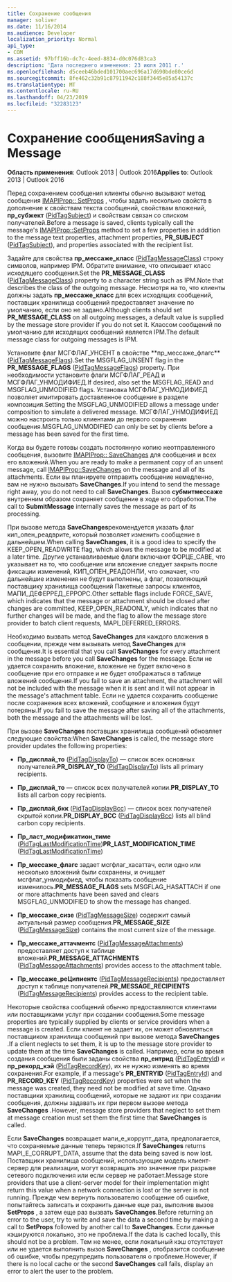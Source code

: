 ```yaml
---
title: Сохранение сообщения
manager: soliver
ms.date: 11/16/2014
ms.audience: Developer
localization_priority: Normal
api_type:
- COM
ms.assetid: 97bff16b-dc7c-4eed-8834-d0c076d83ca3
description: 'Дата последнего изменения: 23 июля 2011 г.'
ms.openlocfilehash: d5ceeb46bded101700aec696a17d690bde80ce6d
ms.sourcegitcommit: 8fe462c32b91c87911942c188f3445e85a54137c
ms.translationtype: MT
ms.contentlocale: ru-RU
ms.lasthandoff: 04/23/2019
ms.locfileid: "32283123"
---
```

# <a name="saving-a-message"></a><span data-ttu-id="e56bd-103">Сохранение сообщения</span><span class="sxs-lookup"><span data-stu-id="e56bd-103">Saving a Message</span></span>

  
  
<span data-ttu-id="e56bd-104">**Область применения**: Outlook 2013 | Outlook 2016</span><span class="sxs-lookup"><span data-stu-id="e56bd-104">**Applies to**: Outlook 2013 | Outlook 2016</span></span> 
  
<span data-ttu-id="e56bd-105">Перед сохранением сообщения клиенты обычно вызывают метод сообщения [IMAPIProp:: SetProps](imapiprop-setprops.md) , чтобы задать несколько свойств в дополнение к свойствам текста сообщений, свойствам вложений, **пр_субжект** ([PidTagSubject](pidtagsubject-canonical-property.md)) и свойствам связан со списком получателей.</span><span class="sxs-lookup"><span data-stu-id="e56bd-105">Before a message is saved, clients typically call the message's [IMAPIProp::SetProps](imapiprop-setprops.md) method to set a few properties in addition to the message text properties, attachment properties, **PR_SUBJECT** ([PidTagSubject](pidtagsubject-canonical-property.md)), and properties associated with the recipient list.</span></span>
  
<span data-ttu-id="e56bd-106">Задайте для свойства **пр_мессаже_класс** ([PidTagMessageClass](pidtagmessageclass-canonical-property.md)) строку символов, например IPM. Обратите внимание, что описывает класс исходящего сообщения.</span><span class="sxs-lookup"><span data-stu-id="e56bd-106">Set the **PR_MESSAGE_CLASS** ([PidTagMessageClass](pidtagmessageclass-canonical-property.md)) property to a character string such as IPM.Note that describes the class of the outgoing message.</span></span> <span data-ttu-id="e56bd-107">Несмотря на то, что клиенты должны задать **пр_мессаже_класс** для всех исходящих сообщений, поставщик хранилища сообщений предоставляет значение по умолчанию, если оно не задано.</span><span class="sxs-lookup"><span data-stu-id="e56bd-107">Although clients should set **PR_MESSAGE_CLASS** on all outgoing messages, a default value is supplied by the message store provider if you do not set it.</span></span> <span data-ttu-id="e56bd-108">Классом сообщений по умолчанию для исходящих сообщений является IPM.</span><span class="sxs-lookup"><span data-stu-id="e56bd-108">The default message class for outgoing messages is IPM.</span></span> 
  
<span data-ttu-id="e56bd-109">Установите флаг МСГФЛАГ_УНСЕНТ в свойстве \*\*пр_мессаже_флагс\*\* ([PidTagMessageFlags](pidtagmessageflags-canonical-property.md)).</span><span class="sxs-lookup"><span data-stu-id="e56bd-109">Set the MSGFLAG_UNSENT flag in the **PR_MESSAGE_FLAGS** ([PidTagMessageFlags](pidtagmessageflags-canonical-property.md)) property.</span></span> <span data-ttu-id="e56bd-110">При необходимости установите флаги МСГФЛАГ_РЕАД и МСГФЛАГ_УНМОДИФИЕД.</span><span class="sxs-lookup"><span data-stu-id="e56bd-110">If desired, also set the MSGFLAG_READ and MSGFLAG_UNMODIFIED flags.</span></span> <span data-ttu-id="e56bd-111">Установка МСГФЛАГ_УНМОДИФИЕД позволяет имитировать доставленное сообщение в разделе композиция.</span><span class="sxs-lookup"><span data-stu-id="e56bd-111">Setting the MSGFLAG_UNMODIFIED allows a message under composition to simulate a delivered message.</span></span> <span data-ttu-id="e56bd-112">МСГФЛАГ_УНМОДИФИЕД можно настроить только клиентами до первого сохранения сообщения.</span><span class="sxs-lookup"><span data-stu-id="e56bd-112">MSGFLAG_UNMODIFIED can only be set by clients before a message has been saved for the first time.</span></span> 
  
<span data-ttu-id="e56bd-113">Когда вы будете готовы создать постоянную копию неотправленного сообщения, вызовите [IMAPIProp:: SaveChanges](imapiprop-savechanges.md) для сообщения и всех его вложений.</span><span class="sxs-lookup"><span data-stu-id="e56bd-113">When you are ready to make a permanent copy of an unsent message, call [IMAPIProp::SaveChanges](imapiprop-savechanges.md) on the message and all of its attachments.</span></span> <span data-ttu-id="e56bd-114">Если вы планируете отправить сообщение немедленно, вам не нужно вызывать **SaveChanges**.</span><span class="sxs-lookup"><span data-stu-id="e56bd-114">If you intend to send the message right away, you do not need to call **SaveChanges**.</span></span> <span data-ttu-id="e56bd-115">Вызов **субмитмессаже** внутренним образом сохраняет сообщение в ходе его обработки.</span><span class="sxs-lookup"><span data-stu-id="e56bd-115">The call to **SubmitMessage** internally saves the message as part of its processing.</span></span> 
  
<span data-ttu-id="e56bd-116">При вызове метода **SaveChanges**рекомендуется указать флаг кип_опен_реадврите, который позволяет изменить сообщение в дальнейшем.</span><span class="sxs-lookup"><span data-stu-id="e56bd-116">When calling **SaveChanges**, it is a good idea to specify the KEEP_OPEN_READWRITE flag, which allows the message to be modified at a later time.</span></span> <span data-ttu-id="e56bd-117">Другие устанавливаемые флаги включают ФОРЦЕ_САВЕ, что указывает на то, что сообщение или вложение следует закрыть после фиксации изменений, КИП_ОПЕН_РЕАДОНЛИ, что означает, что дальнейшие изменения не будут выполнены, а флаг, позволяющий поставщику хранилища сообщений Пакетные запросы клиентов, МАПИ_ДЕФЕРРЕД_ЕРРОРС.</span><span class="sxs-lookup"><span data-stu-id="e56bd-117">Other settable flags include FORCE_SAVE, which indicates that the message or attachment should be closed after changes are committed, KEEP_OPEN_READONLY, which indicates that no further changes will be made, and the flag to allow the message store provider to batch client requests, MAPI_DEFERRED_ERRORS.</span></span>
  
<span data-ttu-id="e56bd-118">Необходимо вызвать метод **SaveChanges** для каждого вложения в сообщении, прежде чем вызывать метод **SaveChanges** для сообщения.</span><span class="sxs-lookup"><span data-stu-id="e56bd-118">It is essential that you call **SaveChanges** for every attachment in the message before you call **SaveChanges** for the message.</span></span> <span data-ttu-id="e56bd-119">Если не удается сохранить вложение, вложение не будет включено в сообщение при его отправке и не будет отображаться в таблице вложений сообщения.</span><span class="sxs-lookup"><span data-stu-id="e56bd-119">If you fail to save an attachment, the attachment will not be included with the message when it is sent and it will not appear in the message's attachment table.</span></span> <span data-ttu-id="e56bd-120">Если не удается сохранить сообщение после сохранения всех вложений, сообщение и вложения будут потеряны.</span><span class="sxs-lookup"><span data-stu-id="e56bd-120">If you fail to save the message after saving all of the attachments, both the message and the attachments will be lost.</span></span> 
  
<span data-ttu-id="e56bd-121">При вызове **SaveChanges** поставщик хранилища сообщений обновляет следующие свойства:</span><span class="sxs-lookup"><span data-stu-id="e56bd-121">When **SaveChanges** is called, the message store provider updates the following properties:</span></span> 
  
- <span data-ttu-id="e56bd-122">**Пр_дисплай_то** ([PidTagDisplayTo](pidtagdisplayto-canonical-property.md)) — список всех основных получателей.</span><span class="sxs-lookup"><span data-stu-id="e56bd-122">**PR_DISPLAY_TO** ([PidTagDisplayTo](pidtagdisplayto-canonical-property.md)) lists all primary recipients.</span></span>
    
- <span data-ttu-id="e56bd-123">**Пр_дисплай_то** — список всех получателей копии.</span><span class="sxs-lookup"><span data-stu-id="e56bd-123">**PR_DISPLAY_TO** lists all carbon copy recipients.</span></span> 
    
- <span data-ttu-id="e56bd-124">**Пр_дисплай_бкк** ([PidTagDisplayBcc](pidtagdisplaybcc-canonical-property.md)) — список всех получателей скрытой копии.</span><span class="sxs-lookup"><span data-stu-id="e56bd-124">**PR_DISPLAY_BCC** ([PidTagDisplayBcc](pidtagdisplaybcc-canonical-property.md)) lists all blind carbon copy recipients.</span></span>
    
- <span data-ttu-id="e56bd-125">**Пр_ласт_модификатион_тиме** ([PidTagLastModificationTime](pidtaglastmodificationtime-canonical-property.md))</span><span class="sxs-lookup"><span data-stu-id="e56bd-125">**PR_LAST_MODIFICATION_TIME** ([PidTagLastModificationTime](pidtaglastmodificationtime-canonical-property.md))</span></span>
    
- <span data-ttu-id="e56bd-126">**Пр_мессаже_флагс** задает мсгфлаг_хасаттач, если одно или несколько вложений были сохранены, и очищает мсгфлаг_унмодифиед, чтобы показать сообщение изменилось.</span><span class="sxs-lookup"><span data-stu-id="e56bd-126">**PR_MESSAGE_FLAGS** sets MSGFLAG_HASATTACH if one or more attachments have been saved and clears MSGFLAG_UNMODIFIED to show the message has changed.</span></span> 
    
- <span data-ttu-id="e56bd-127">**Пр_мессаже_сизе** ([PidTagMessageSize](pidtagmessagesize-canonical-property.md)) содержит самый актуальный размер сообщения.</span><span class="sxs-lookup"><span data-stu-id="e56bd-127">**PR_MESSAGE_SIZE** ([PidTagMessageSize](pidtagmessagesize-canonical-property.md)) contains the most current size of the message.</span></span>
    
- <span data-ttu-id="e56bd-128">**Пр_мессаже_аттачментс** ([PidTagMessageAttachments](pidtagmessageattachments-canonical-property.md)) предоставляет доступ к таблице вложений.</span><span class="sxs-lookup"><span data-stu-id="e56bd-128">**PR_MESSAGE_ATTACHMENTS** ([PidTagMessageAttachments](pidtagmessageattachments-canonical-property.md)) provides access to the attachment table.</span></span>
    
- <span data-ttu-id="e56bd-129">**Пр_мессаже_реЦипиентс** ([PidTagMessageRecipients](pidtagmessagerecipients-canonical-property.md)) предоставляет доступ к таблице получателей.</span><span class="sxs-lookup"><span data-stu-id="e56bd-129">**PR_MESSAGE_RECIPIENTS** ([PidTagMessageRecipients](pidtagmessagerecipients-canonical-property.md)) provides access to the recipient table.</span></span>
    
<span data-ttu-id="e56bd-130">Некоторые свойства сообщений обычно предоставляются клиентами или поставщиками услуг при создании сообщения.</span><span class="sxs-lookup"><span data-stu-id="e56bd-130">Some message properties are typically supplied by clients or service providers when a message is created.</span></span> <span data-ttu-id="e56bd-131">Если клиент не задает их, он может обновляться поставщиком хранилища сообщений при вызове метода **SaveChanges** .</span><span class="sxs-lookup"><span data-stu-id="e56bd-131">If a client neglects to set them, it is up to the message store provider to update them at the time **SaveChanges** is called.</span></span> <span data-ttu-id="e56bd-132">Например, если во время создания сообщения были заданы свойства **пр_ентрид** ([PidTagEntryId](pidtagentryid-canonical-property.md)) и **пр_рекорд_кэй** ([PidTagRecordKey](pidtagrecordkey-canonical-property.md)), их не нужно изменять во время сохранения.</span><span class="sxs-lookup"><span data-stu-id="e56bd-132">For example, if a message's **PR_ENTRYID** ([PidTagEntryId](pidtagentryid-canonical-property.md)) and **PR_RECORD_KEY** ([PidTagRecordKey](pidtagrecordkey-canonical-property.md)) properties were set when the message was created, they need not be modified at save time.</span></span> <span data-ttu-id="e56bd-133">Однако поставщики хранилищ сообщений, которые не задают их при создании сообщения, должны задавать их при первом вызове метода **SaveChanges** .</span><span class="sxs-lookup"><span data-stu-id="e56bd-133">However, message store providers that neglect to set them at message creation must set them the first time that **SaveChanges** is called.</span></span> 
  
<span data-ttu-id="e56bd-134">Если **SaveChanges** возвращает мапи_е_коррупт_дата, предполагается, что сохраняемые данные теперь теряются.</span><span class="sxs-lookup"><span data-stu-id="e56bd-134">If **SaveChanges** returns MAPI_E_CORRUPT_DATA, assume that the data being saved is now lost.</span></span> <span data-ttu-id="e56bd-135">Поставщики хранилища сообщений, использующие модель клиент-сервер для реализации, могут возвращать это значение при разрыве сетевого подключения или если сервер не работает.</span><span class="sxs-lookup"><span data-stu-id="e56bd-135">Message store providers that use a client-server model for their implementation might return this value when a network connection is lost or the server is not running.</span></span> <span data-ttu-id="e56bd-136">Прежде чем вернуть пользователю сообщение об ошибке, попытайтесь записать и сохранить данные еще раз, выполнив вызов **SetProps** , а затем еще раз вызвать **SaveChanges**.</span><span class="sxs-lookup"><span data-stu-id="e56bd-136">Before returning an error to the user, try to write and save the data a second time by making a call to **SetProps** followed by another call to **SaveChanges**.</span></span> <span data-ttu-id="e56bd-137">Если данные кэшируются локально, это не проблема.</span><span class="sxs-lookup"><span data-stu-id="e56bd-137">If the data is cached locally, this should not be a problem.</span></span> <span data-ttu-id="e56bd-138">Тем не менее, если локальный кэш отсутствует или не удается выполнить вызов **SaveChanges** , отобразится сообщение об ошибке, чтобы предупредить пользователя о проблеме.</span><span class="sxs-lookup"><span data-stu-id="e56bd-138">However, if there is no local cache or the second **SaveChanges** call fails, display an error to alert the user to the problem.</span></span> 
  

